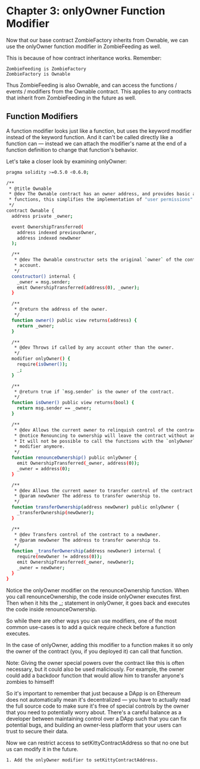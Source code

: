 # Chapter 3: onlyOwner Function Modifier

Now that our base contract ZombieFactory inherits from Ownable, we can use the onlyOwner function modifier in ZombieFeeding as well.

This is because of how contract inheritance works. Remember:

```
ZombieFeeding is ZombieFactory
ZombieFactory is Ownable
```

Thus ZombieFeeding is also Ownable, and can access the functions / events / modifiers from the Ownable contract. This applies to any contracts that inherit from ZombieFeeding in the future as well.

## Function Modifiers

A function modifier looks just like a function, but uses the keyword modifier instead of the keyword function. And it can't be called directly like a function can — instead we can attach the modifier's name at the end of a function definition to change that function's behavior.

Let's take a closer look by examining onlyOwner:

```bash
pragma solidity >=0.5.0 <0.6.0;

/**
 * @title Ownable
 * @dev The Ownable contract has an owner address, and provides basic authorization control
 * functions, this simplifies the implementation of "user permissions".
 */
contract Ownable {
  address private _owner;

  event OwnershipTransferred(
    address indexed previousOwner,
    address indexed newOwner
  );

  /**
   * @dev The Ownable constructor sets the original `owner` of the contract to the sender
   * account.
   */
  constructor() internal {
    _owner = msg.sender;
    emit OwnershipTransferred(address(0), _owner);
  }

  /**
   * @return the address of the owner.
   */
  function owner() public view returns(address) {
    return _owner;
  }

  /**
   * @dev Throws if called by any account other than the owner.
   */
  modifier onlyOwner() {
    require(isOwner());
    _;
  }

  /**
   * @return true if `msg.sender` is the owner of the contract.
   */
  function isOwner() public view returns(bool) {
    return msg.sender == _owner;
  }

  /**
   * @dev Allows the current owner to relinquish control of the contract.
   * @notice Renouncing to ownership will leave the contract without an owner.
   * It will not be possible to call the functions with the `onlyOwner`
   * modifier anymore.
   */
  function renounceOwnership() public onlyOwner {
    emit OwnershipTransferred(_owner, address(0));
    _owner = address(0);
  }

  /**
   * @dev Allows the current owner to transfer control of the contract to a newOwner.
   * @param newOwner The address to transfer ownership to.
   */
  function transferOwnership(address newOwner) public onlyOwner {
    _transferOwnership(newOwner);
  }

  /**
   * @dev Transfers control of the contract to a newOwner.
   * @param newOwner The address to transfer ownership to.
   */
  function _transferOwnership(address newOwner) internal {
    require(newOwner != address(0));
    emit OwnershipTransferred(_owner, newOwner);
    _owner = newOwner;
  }
}
```

Notice the onlyOwner modifier on the renounceOwnership function. When you call renounceOwnership, the code inside onlyOwner executes first. Then when it hits the \_; statement in onlyOwner, it goes back and executes the code inside renounceOwnership.

So while there are other ways you can use modifiers, one of the most common use-cases is to add a quick require check before a function executes.

In the case of onlyOwner, adding this modifier to a function makes it so only the owner of the contract (you, if you deployed it) can call that function.

Note: Giving the owner special powers over the contract like this is often necessary, but it could also be used maliciously. For example, the owner could add a backdoor function that would allow him to transfer anyone's zombies to himself!

So it's important to remember that just because a DApp is on Ethereum does not automatically mean it's decentralized — you have to actually read the full source code to make sure it's free of special controls by the owner that you need to potentially worry about. There's a careful balance as a developer between maintaining control over a DApp such that you can fix potential bugs, and building an owner-less platform that your users can trust to secure their data.

Now we can restrict access to setKittyContractAddress so that no one but us can modify it in the future.

    1. Add the onlyOwner modifier to setKittyContractAddress.
